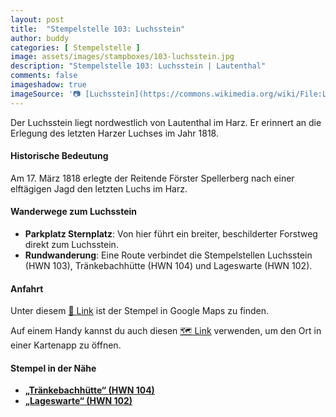 ```yaml
---
layout: post
title:  "Stempelstelle 103: Luchsstein"
author: buddy
categories: [ Stempelstelle ]
image: assets/images/stampboxes/103-luchsstein.jpg
description: "Stempelstelle 103: Luchsstein | Lautenthal"
comments: false
imageshadow: true
imageSource: '📷 [Luchsstein](https://commons.wikimedia.org/wiki/File:Luchsstein.jpg) von <a href="https://de.wikipedia.org/wiki/Benutzer:Hejkal" class="extiw" title="de:Benutzer:Hejkal">Hejkal</a> unter Lizenz [CC BY-SA 2.0](https://creativecommons.org/licenses/by-sa/2.0)'
---
```


Der Luchsstein liegt nordwestlich von Lautenthal im Harz. Er erinnert an die Erlegung des letzten Harzer Luchses im Jahr 1818. 

#### Historische Bedeutung

Am 17. März 1818 erlegte der Reitende Förster Spellerberg nach einer elftägigen Jagd den letzten Luchs im Harz. 

#### Wanderwege zum Luchsstein

- **Parkplatz Sternplatz**: Von hier führt ein breiter, beschilderter Forstweg direkt zum Luchsstein. 
- **Rundwanderung**: Eine Route verbindet die Stempelstellen Luchsstein (HWN 103), Tränkebachhütte (HWN 104) und Lageswarte (HWN 102). 

#### Anfahrt

Unter diesem [📍 Link](https://www.google.com/maps/dir/?api=1&origin=&destination=51.88032%2C%2010.25558) ist der Stempel in Google Maps zu finden.

<div class="android-only">
  Auf einem Handy kannst du auch diesen 
  <a href="geo:51.88032,10.25558">🗺️ Link</a> 
  verwenden, um den Ort in einer Kartenapp zu öffnen.
  <p></p>
</div>

#### Stempel in der Nähe

- [**„Tränkebachhütte“ (HWN 104)**](/stempelstelle-104-traenkebachhuette)
- [**„Lageswarte“ (HWN 102)**](/stempelstelle-102-lageswarte)
